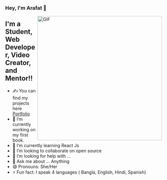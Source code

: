 ### Hey, I'm Arafat 👋

<img align="right" alt="GIF" src="https://raw.githubusercontent.com/arafathussendev/arafathussendev/main/images/coding.gif" width="400" height="auto" />

## I'm a Student, Web Developer, Video Creator, and Mentor!!


- ✍ You can find my projects here [Portfolio](https://arafathussen.com)
- 🔭 I’m currently working on my first book.
- 🌱 I’m currently learning React Js
- 👯 I’m looking to collaborate on open source
- 🤔 I’m looking for help with ...
- 💬 Ask me about ... Anything
- 😄 Pronouns: She/Her
- ⚡ Fun fact: I speak 4 languages ( Bangla, English, Hindi, Spanish)



